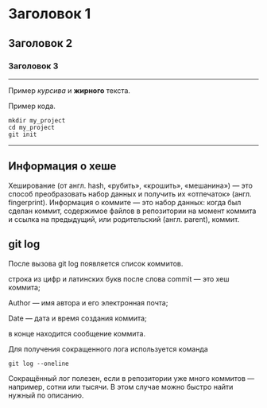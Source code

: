 # Заголовок 1

## Заголовок 2

### Заголовок 3

---

Пример _курсива_ и **жирного** текста.

Пример кода.
```
mkdir my_project
cd my_project
git init
```

---

## Информация о хеше

Хеширование (от англ. hash, «рубить», «крошить», «мешанина») — это способ преобразовать набор данных и получить их «отпечаток» (англ. fingerprint).
Информация о коммите — это набор данных: когда был сделан коммит, содержимое файлов в репозитории на момент коммита и ссылка на предыдущий, или родительский (англ. parent), коммит.


## git log

После вызова git log появляется список коммитов.

строка из цифр и латинских букв после слова commit — это хеш коммита;

Author — имя автора и его электронная почта;

Date — дата и время создания коммита;

в конце находится сообщение коммита.

Для получения сокращенного лога используется команда

```
git log --oneline
```

Сокращённый лог полезен, если в репозитории уже много коммитов — например, сотни или тысячи. В этом случае можно быстро найти нужный по описанию.
